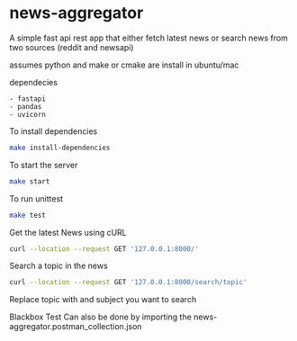 # news-aggregator
A simple fast api rest app that either fetch latest news or search news from two sources (reddit and newsapi)

assumes python and make or cmake are install in ubuntu/mac

dependecies 

    - fastapi
    - pandas
    - uvicorn

To install dependencies

```bash
make install-dependencies
```

To start the server

```bash
make start
```

To run unittest

```bash
make test
```

Get the latest News using cURL

```bash
curl --location --request GET '127.0.0.1:8000/'
```
Search a topic in the news

```bash
curl --location --request GET '127.0.0.1:8000/search/topic'
```
Replace topic with and subject you want to search

Blackbox Test 
Can also be done by importing the news-aggregator.postman_collection.json